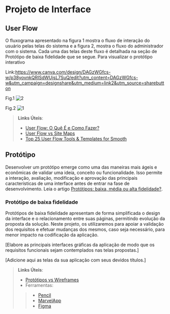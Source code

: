 
# Projeto de Interface

## User Flow

O fluxograma apresentado na figura 1 mostra o fluxo de interação do usuário pelas telas do sistema e a figura 2, mostra o fluxo do administrador com o sistema. Cada uma das telas deste fluxo é detalhada na seção de Protótipo de baixa fidelidade que se segue. Para visualizar o protótipo interativo

Link:https://www.canva.com/design/DAGzWGfcs-w/p38yovnkQRISdWUjsL7SuQ/edit?utm_content=DAGzWGfcs-w&utm_campaign=designshare&utm_medium=link2&utm_source=sharebutton

Fig.1
![2](https://github.com/user-attachments/assets/6c03ab17-6cc0-490e-bca5-3d955201ec20)

Fig.2
![1](https://github.com/user-attachments/assets/69ee64e3-2ded-4330-ab09-f6d9d4d4a616)

> **Links Úteis**:
> - [User Flow: O Quê É e Como Fazer?](https://medium.com/7bits/fluxo-de-usu%C3%A1rio-user-flow-o-que-%C3%A9-como-fazer-79d965872534)
> - [User Flow vs Site Maps](http://designr.com.br/sitemap-e-user-flow-quais-as-diferencas-e-quando-usar-cada-um/)
> - [Top 25 User Flow Tools & Templates for Smooth](https://www.mockplus.com/blog/post/user-flow-tools)

## Protótipo

Desenvolver um protótipo emerge como uma das maneiras mais ágeis e econômicas de validar uma ideia, conceito ou funcionalidade. Isso permite a interação, avaliação, modificação e aprovação das principais características de uma interface antes de entrar na fase de desenvolvimento. Leia o artigo [Protótipos: baixa, média ou alta fidelidade?](https://medium.com/ladies-that-ux-br/prot%C3%B3tipos-baixa-m%C3%A9dia-ou-alta-fidelidade-71d897559135).

### Protótipo de baixa fidelidade

Protótipos de baixa fidelidade apresentam de forma simplificada o design da interface e o relacionamento entre suas páginas, permitindo evolução da proposta da solução. Neste projeto, os utilizaremos para apoiar a validação dos requisitos e efetuar mudanças dos mesmos, caso seja necessário, para menor impacto na codificação da aplicação.

[Elabore as principais interfaces gráficas da aplicação de modo que os requisitos funcionais sejam contemplados nas telas propostas.]

[Adicione aqui as telas da sua aplicação com seus devidos títulos.] 
 
> **Links Úteis**:
> - [Protótipos vs Wireframes](https://www.nngroup.com/videos/prototypes-vs-wireframes-ux-projects/)
>- Ferramentas:
>> - [Pencil](https://pencil.evolus.vn/)
>> - [MarvelApp](https://marvelapp.com/)
>> - [Figma](https://www.figma.com/)




